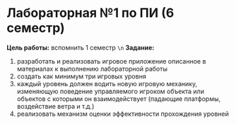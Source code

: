 # Лабораторная №1 по ПИ (6 семестр)
**Цель работы:** вспомнить 1 семестр `\n`
**Задание:**
1. разработать и реализовать игровое приложение описанное в материалах к выполнению лабораторной работы
2. создать как минимум три игровых уровня
3. каждый уровень должен водить новую игровую механику, изменяющую поведение управляемого игроком объекта или объектов с которыми он взаимодействует (падающие платформы, воздействие ветра и т.д.) 
4. реализовать механизм оценки эффективности прохождения уровней
